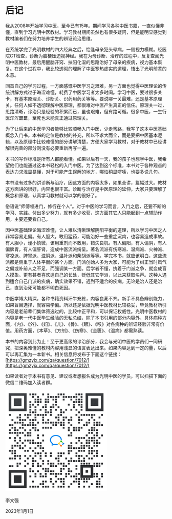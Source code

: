 # 后记

我从2008年开始学习中医，至今已有15年。期间学习各种中医书籍，一直似懂非懂，直到学习光明中医教材。学习教材期间虽然也有很多疑问，但是能明显感觉到教材编者们在努力培养学生的辨证论治思维。

在系统学完了光明教材的四大经典之后，恰逢母亲犯头晕病，一侧视力模糊。经医院CT检查，诊断为脑梗压迫视神经。我在为母诊断、治疗的过程中，反复查阅光明中医教材，最后用醒脑开窍、扶阳化湿的思路治好了母亲的疾病，视力基本恢复。在这个过程中，我比较透彻的理解了中医寒热虚实的道理，悟出了光明前辈的本意。

回首自己的学习过程，一方面感慨中医学习之艰难，另一方面也觉得中医理论的传统讲解方式过于晦涩难懂，耗费了中医学习者太多时间。学习中医，要过很多关卡，有基本原理关、诊断关、识药用药关等等。要说哪一关最难，还是基本原理关。任何人如不透彻理解中医原理，都很难对中医产生真正的信任。原理关一过，思路清晰，诊治只是经验的积累而已，虽也艰难，但有路可循。很多中医，一生行医浑浑噩噩，至死也未能真正通过原理关。

为了让后来的中医学习者能够比较顺畅入门中医，少走弯路，我写了这本中医基础概念入门书。本书的定位是教材的补充，所以不求大而全，而是要把中医基本逻辑，以及原理中比较难懂的部分讲解清楚，方便大家学习教材，对于教材中已经讲解很完善的部分则没有必要重新再写一遍。

本书的写作标准是所有人都能看懂。如果以后有一天，我的孩子也想学中医，我希望他们也能通过这本书轻松的入门中医。为了达到这个标准，本书对于各种观点的表达力求浅显易懂，对于可能产生误解的地方，哪怕稍显啰嗦，也要多说几句。

本书没有过多的讲诊断与治疗，因这方面的内容太多，如果全讲，篇幅过大。教材这方面讲的很好，内容也很丰富。诊断与治疗是中医原理的延伸，大家只要理解了概念和原理，认真学习教材就可以学的很好了。

俗语说“师傅领进门，修行在个人”。对于中医的学习而言，入门之后，还要不断的学习、实践。付出多少努力，就有多少收获，这方面其它人只能起到一点辅助作用，主要还要看自己。

因中医基础理论晦涩难懂，让人难以清晰理解阴阳平衡的道理，所以学习中医之人非常容易走偏。有人胆大，敢用猛药，可能治好一些重症沉疴，也容易造成事故。有人胆小，谨小慎微，该用重剂而不敢用，错失良机。有人偏阳，有人偏阴，有人偏脾胃，有人偏肝肾，造成中医流派纷呈。著名流派有伤寒派、温病派、火神派、寒凉派、脾胃派、滋阴派、温补派和柴胡派等等。学完本书，就应该明白，这些流派都是侧重于人体平衡的某个方面。门派创始人多为大家，可能为了纠正当时风气之偏或补前人之不足，而强调某一方面。后学者不懂，执着于门派之争，就变成盲人摸象。更有甚者喜欢逞自己的长处，贬低其它学派，以此来获取名声。这种人遇到适合自己门派的疾病，确实效果不错，遇到不适合的疾病，无论是治人还是治己，直到治死可能都不明白死因。

中医学博大精深，各种书籍资料汗牛充栋，内容良莠不齐。新手不具备辨别能力，如果盲目选择，就容易学偏。所以还是依据光明中医教材比较稳妥，毕竟教材所引内容是老前辈们集体筛选过的，比较中正平和，可以保证权威性。光明中医教材的内容是老一代中医毕生经验的无私总结，除了本书引用的部分内容外，具体病种方面，《内》、《外》、《妇》、《儿》、《骨》、《眼》、《喉》对各病种的辨证经验非常有价值。用药方面，《本草》、《方剂》、《伤寒》、《金匮》、《温病》都需熟读。  

本书的内容到此为止！至于更高级的诊治部分，我会与光明中医的学员们一同研究，把深奥难懂的教材内容用浅显的语言表达出来。如果内容达到一定的量，以后可以再汇集为一本新书。相关信息将发布于下面这个链接：[https://gmzyjx.com/qa/question/7012/](https://gmzyjx.com/qa/question/7012/)

如果读者对于本书有意见、建议或者想报名成为光明中医的学员，可以扫描下面的微信二维码加入读者群。



<img src="img/gainianrume.png" style="zoom:80%;" />

李文强

2023年1月1日 

​	

